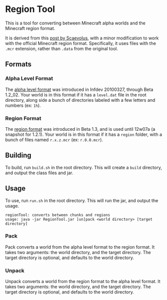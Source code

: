 # Region Tool

This is a tool for converting between Minecraft alpha worlds and the Minecraft region format.

It is derived from this [post by Scaevolus](https://www.minecraftforum.net/forums/mapping-and-modding-java-edition/minecraft-mods/mods-discussion/1346703-mod-mcregion-v5-optimized-saves-1-2_02), with a minor modification to work with the official Minecraft region format. Specifically, it uses files with the `.mcr` extension, rather than `.data` from the original tool.

## Formats

### Alpha Level Format

The [alpha level format](https://minecraft.fandom.com/wiki/Java_Edition_Alpha_level_format) was introduced in Infdev 20100327, through Beta 1.2_02. Your world is in this format if it has a `level.dat` file in the root directory, along side a bunch of directories labeled with a few letters and numbers (ex: `1h`).

### Region Format

The [region format](https://minecraft.fandom.com/wiki/Region_file_format) was introduced in Beta 1.3, and is used until 12w07a (a snapshot for 1.2.1). Your world is in this format if it has a `region` folder, with a bunch of files named `r.x.z.mcr` (ex: `r.0.0.mcr`).

## Building

To build, run `build.sh` in the root directory. This will create a `build` directory, and output the class files and jar.

## Usage

To use, run `run.sh` in the root directory. This will run the jar, and output the usage.

```
regionTool: converts between chunks and regions
usage: java -jar RegionTool.jar [un]pack <world directory> [target directory]
```

### Pack

Pack converts a world from the alpha level format to the region format. It takes two arguments: the world directory, and the target directory. The target directory is optional, and defaults to the world directory.

### Unpack

Unpack converts a world from the region format to the alpha level format. It takes two arguments: the world directory, and the target directory. The target directory is optional, and defaults to the world directory.
